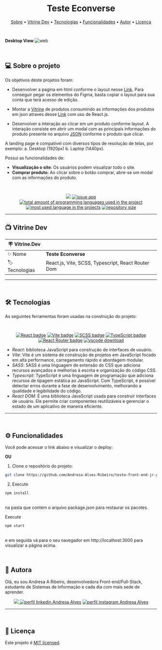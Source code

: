 <h1 align="center"> 
	 Teste Econverse
</h1>

<p align="center">
 <a href="#-sobre-o-projeto">Sobre</a> •
 <a href="#-vitrine-dev">Vitrine Dev</a> •
 <a href="#-tecnologias">Tecnologias</a> •
 <a href="#-funcionalidades">Funcionalidades</a> •
 <a href="#-autor">Autor</a> • 
 <a href="#-licença">Licença</a>
</p>

&nbsp;

**Desktop View**
![web](https://github.com/Andresa-Alves-Ribeiro/teste-front-end-jr/assets/94997593/3ff5c185-7a67-4778-8885-309209b6f1ee)


&nbsp;
<a id="-sobre-o-projeto"></a>

## 💻 Sobre o projeto

Os objetivos deste projetos foram:

- Desenvolver a pagina em html conforme o layout nesse [Link](https://www.figma.com/file/rWnzPeoxgynuNPsJjV0VmV/Teste-Front-End-Jr?node-id=0%3A1). Para conseguir pegar os elementos do Figma, basta copiar o layout para sua conta que terá acesso de edição.

- Montar a [Vitrine](https://app.econverse.com.br/teste-front-end/junior/tecnologia/layout/vitrine-produtos.png) de produtos consumindo as informações dos produtos em json atraves desse [Link](https://app.econverse.com.br/teste-front-end/junior/tecnologia/lista-produtos/produtos.json) com uso de React.js.

- Desenvolver a interação ao clicar em um produto conforme layout. A interação consiste em abrir um modal com as principais informações do produto presente no arquivo [JSON](https://app.econverse.com.br/teste-front-end/junior/tecnologia/lista-produtos/produtos.json) conforme o produto que clicar.

A landing page é compatível com diversos tipos de resolução de telas, por exemplo: a. Desktop (1920px) b. Laptop (1440px).

Possui as funcionalidades de:

- **Visualização o site**: Os usuários podem visualizar todo o site.
- **Comprar produto**: Ao clicar sobre o botão comprar, abre-se um modal com as informações do produto.

&nbsp;


<p align="center">
  <a href="#license"><img src="https://img.shields.io/github/license/Andresa-Alves-Ribeiro/teste-front-end-jr?color=ff0000"></a>
  <a href="https://github.com/Andresa-Alves-Ribeiro/teste-front-end-jr/issues"><img src="https://img.shields.io/github/issues/Andresa-Alves-Ribeiro/teste-front-end-jr" alt="issue app" /></a>
  <a href="https://github.com/Andresa-Alves-Ribeiro/teste-front-end-jr"><img src="https://img.shields.io/github/languages/count/Andresa-Alves-Ribeiro/teste-front-end-jr" alt="total amount of programming languages used in the project" /></a>
  <a href="https://github.com/Andresa-Alves-Ribeiro/teste-front-end-jr"><img src="https://img.shields.io/github/languages/top/Andresa-Alves-Ribeiro/teste-front-end-jr" alt="most used language in the projects" /></a>
  <a href="https://github.com/Andresa-Alves-Ribeiro/teste-front-end-jr"><img src="https://img.shields.io/github/repo-size/Andresa-Alves-Ribeiro/teste-front-end-jr" alt="repository size" /></a>
<p>


---

<a id="-vitrine-dev"></a>

## 📺 Vitrine Dev

| :placard: Vitrine.Dev |                                                                                  |
| --------------------- | -------------------------------------------------------------------------------- |
| :sparkles: Nome       | **Teste Econverse**                                                                     |
| :label: Tecnologias   | React.js, Vite, SCSS, Typescript, React Router Dom |

---

&nbsp;
<a id="-tecnologias"></a>

## 🛠 Tecnologias

As seguintes ferramentas foram usadas na construção do projeto:

&nbsp;

<p align="center">
    <a href= "https://reactjs.org/"><img alt="React badge" src="https://img.shields.io/static/v1?logoWidth=15&logoColor=61dafb&logo=React&label=Framework&message=React.js&color=61dafb"></a>
    <a href= "lhttps://vitejs.dev"><img alt="Vite badge" src="https://img.shields.io/static/v1?logoWidth=15&logoColor=3178c6&logo=vite&label=Language&message=Vite&color=3178c6"></a>
    <a href= "https://sass-lang.com/"><img alt="SCSS badge" src="https://img.shields.io/static/v1?logoWidth=15&logoColor=FFC0CB&logo=sass&label=Style&message=SASS&color=FFC0CB"></a>
    <a href= "https://www.typescriptlang.org/"><img alt="TypeScript badge" src="https://img.shields.io/static/v1?logoWidth=15&logoColor=3178c6&logo=TypeScript&label=Language&message=TypeScript&color=3178c6"></a>
    <a href= "https://reactrouter.com/"><img alt="React Router badge" src="https://img.shields.io/static/v1?logoWidth=15&logoColor=000020&logo=React-Router&label=React%20tool&message=Expo&color=000020"></a>
    <a href= "https://code.visualstudio.com/download"><img alt="vscode download" src="https://img.shields.io/static/v1?logoWidth=15&logoColor=007ACC&logo=Visual Studio Code&label=IDE&message=Visual Studio Code&color=007ACC"></a>
</p>

- _React_: biblioteca JavaScript para construção de interfaces de usuário.
- _Vite_: Vite é um sistema de construção de projetos em JavaScript focado em alta performance, carregamento rápido e abordagem modular.
- _SASS_: SASS é uma linguagem de extensão do CSS que adiciona recursos avançados e melhorias à escrita e organização do código CSS.
- _Typescript_: TypeScript é uma linguagem de programação que adiciona recursos de tipagem estática ao JavaScript. Com TypeScript, é possível detectar erros durante a fase de desenvolvimento, melhorando a qualidade e legibilidade do código.
- _React DOM_: É uma biblioteca JavaScript usada para construir interfaces de usuário. Ele permite criar componentes reutilizáveis e gerenciar o estado de um aplicativo de maneira eficiente.

---

&nbsp;
<a id="-funcionalidades"></a>

## ⚙️ Funcionalidades

Você pode acessar o link abaixo e visualizar o deploy:


**OU**

1. Clone o repositório do projeto:

```bash
git clone https://github.com/Andresa-Alves-Ribeiro/teste-front-end-jr.git
```

2. Execute </br>

```bash
npm install
```

</br>
na pasta que contém o arquivo package.json para restaurar os pacotes. </br>

Execute

```bash
npm start
```

</br>
e em seguida vá para o seu navegador em http://localhost:3000 para visualizar a página acima.

&nbsp;
<a id="-autor"></a>

## 🦸 Autora

Olá, eu sou Andresa A Ribeiro, desenvolvedora Front-end/Full-Stack, estudante de Sistemas de Informação e cada dia com mais sede de aprender.

<p align="center">
  <a href="mailto:andresa_15ga@hotmail.com"><img src="https://img.shields.io/static/v1?logoWidth=15&logoColor=ff69b4&logo=gmail&label=Outlook&message=andresa_15ga@hotmail.com&color=ff69b4" target="_blank">
  <a href= "https://www.linkedin.com/in/andresa-alves-ribeiro/"><img alt="perfil linkedin Andresa Alves" src="https://img.shields.io/static/v1?logoWidth=15&logoColor=0A66C2&logo=LinkedIn&label=LinkedIn&message=andresa-alves-ribeiro&color=0A66C2"></a>
  <a href= "https://www.instagram.com/dresa.alves/"><img alt="perfil instagram Andresa Alves" src="https://img.shields.io/static/v1?logoWidth=15&logoColor=E4405F&logo=Instagram&label=Instagram&message=@dresa.alves&color=E4405F"></a>
</p>

---

&nbsp;
<a id="-licença"></a>

## 📝 Licença

Este projeto é [MIT licensed](./LICENSE).